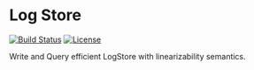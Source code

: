 # Log Store

[![Build Status](https://amplab.cs.berkeley.edu/jenkins/buildStatus/icon?job=log-store)](https://amplab.cs.berkeley.edu/jenkins/job/log-store/)
[![License](http://img.shields.io/:license-Apache%202-red.svg)](LICENSE)

Write and Query efficient LogStore with linearizability semantics.
